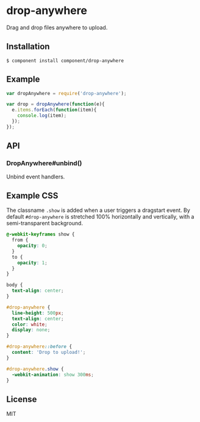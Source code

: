 
# drop-anywhere

  Drag and drop files anywhere to upload.

## Installation

    $ component install component/drop-anywhere

## Example

```js
var dropAnywhere = require('drop-anywhere');

var drop = dropAnywhere(function(e){
  e.items.forEach(function(item){
    console.log(item);
  });
});
```

## API

### DropAnywhere#unbind()

  Unbind event handlers.

## Example CSS

  The classname `.show` is added when a user triggers a dragstart event. By
  default `#drop-anywhere` is stretched 100% horizontally and vertically, with
  a semi-transparent background.

```css
@-webkit-keyframes show {
  from {
    opacity: 0;
  }
  to {
    opacity: 1;
  }
}

body {
  text-align: center;
}

#drop-anywhere {
  line-height: 500px;
  text-align: center;
  color: white;
  display: none;
}

#drop-anywhere::before {
  content: 'Drop to upload!';
}

#drop-anywhere.show {
  -webkit-animation: show 300ms;
}
  ```

## License

  MIT
